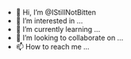 - 👋 Hi, I’m @IStillNotBitten
- 👀 I’m interested in ...
- 🌱 I’m currently learning ...
- 💞️ I’m looking to collaborate on ...
- 📫 How to reach me ...

<!---
IStillNotBitte/IStillNotBitte is a ✨ special ✨ repository because its `README.md` (this file) appears on your GitHub profile.
You can click the Preview link to take a look at your changes.
--->
